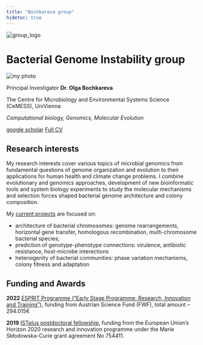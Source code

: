 ```yaml
---
title: "Bochkareva group"
hidetoc: true
---
```


<div class="mainWrapper">
  <div class="col-left">
    
  </div>
  <div class="col-right">

  <img src="/group_logo.png" alt="group_logo" class="img-av">
  
  </div>
</div> 


# Bacterial Genome Instability group
<div class="mainWrapper">
  <div class="col-left">
    <img src="/me2.jpg" alt="my photo" class="img-av">
  </div>
  <div class="col-right">

  Principal Investigator **Dr. Olga Bochkareva**
  
  The Centre for Microbiology and Environmental Systems Science (CeMESS), UniVienna

  _Computational biology, Genomics, Molecular Evolution_
  
  [google scholar](https://scholar.google.ru/citations?user=vtFGPj8AAAAJ&hl=en&oi=ao) [Full CV](/cv_bochkareva.pdf)
  
  </div>
</div> 

## Research interests
My research interests cover various topics of microbial genomics from fundamental questions of genome organization and evolution to their applications for human health and climate change problems. I combine evolutionary and genomics approaches, development of new bioinformatic tools and system biology experiments to study the molecular mechanisms and selection forces
shaped bacterial genome architecture and colony composition.

My [current projects](https://www.bochkareva.me/research/) are focused on:
- architecture of bacterial chromosomes: genome rearrangements, horizontal gene transfer, homologous recombination, multi-chromosome bacterial species;
- prediction of genotype-phenotype connections: virulence, antibiotic resistance, host-microbe interections
- heteroigenity of bacterial communities: phase variation mechanisms, colony fitness and adaptation


## Funding and Awards
**2022** [ESPRIT Programme (“Early Stage Programme: Research, Innovation and Training”)](https://www.fwf.ac.at/en/research-funding/fwf-programmes/esprit-programme), funding from Austrian Science Fund (FWF), total amount – 294.015€

**2019** [ISTplus postdoctoral fellowship](https://istplus.pages.ist.ac.at/), funding from the European Union’s Horizon 2020 research and innovation programme under the Marie Skłodowska-Curie grant agreement No 754411.
